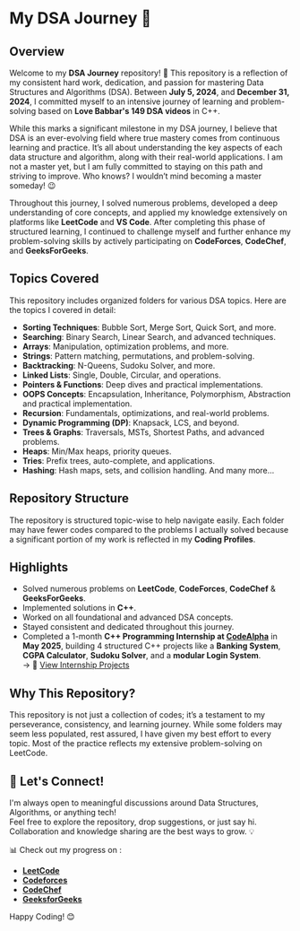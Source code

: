 # My DSA Journey 🚀

## Overview
Welcome to my **DSA Journey** repository! 🎉 This repository is a reflection of my consistent hard work, dedication, and passion for mastering Data Structures and Algorithms (DSA). Between **July 5, 2024**, and **December 31, 2024**, I committed myself to an intensive journey of learning and problem-solving based on **Love Babbar's 149 DSA videos** in C++.

While this marks a significant milestone in my DSA journey, I believe that DSA is an ever-evolving field where true mastery comes from continuous learning and practice. It’s all about understanding the key aspects of each data structure and algorithm, along with their real-world applications. 
I am not a master yet, but I am fully committed to staying on this path and striving to improve. Who knows? I wouldn’t mind becoming a master someday! 😉

Throughout this journey, I solved numerous problems, developed a deep understanding of core concepts, and applied my knowledge extensively on platforms like **LeetCode** and **VS Code**.
After completing this phase of structured learning, I continued to challenge myself and further enhance my problem-solving skills by actively participating on **CodeForces**, **CodeChef**, and **GeeksForGeeks**.

## Topics Covered
This repository includes organized folders for various DSA topics. Here are the topics I covered in detail:

- **Sorting Techniques**: Bubble Sort, Merge Sort, Quick Sort, and more.
- **Searching**: Binary Search, Linear Search, and advanced techniques.
- **Arrays**: Manipulation, optimization problems, and more.
- **Strings**: Pattern matching, permutations, and problem-solving.
- **Backtracking**: N-Queens, Sudoku Solver, and more.
- **Linked Lists**: Single, Double, Circular, and operations.
- **Pointers & Functions**: Deep dives and practical implementations.
- **OOPS Concepts**: Encapsulation, Inheritance, Polymorphism, Abstraction and practical implementation.  
- **Recursion**: Fundamentals, optimizations, and real-world problems.
- **Dynamic Programming (DP)**: Knapsack, LCS, and beyond.
- **Trees & Graphs**: Traversals, MSTs, Shortest Paths, and advanced problems.
- **Heaps**: Min/Max heaps, priority queues.
- **Tries**: Prefix trees, auto-complete, and applications.
- **Hashing**: Hash maps, sets, and collision handling.
And many more...

## Repository Structure
The repository is structured topic-wise to help navigate easily. Each folder may have fewer codes compared to the problems I actually solved because a significant portion of my work is reflected in my **Coding Profiles**.

## Highlights
- Solved numerous problems on **LeetCode**, **CodeForces**, **CodeChef** & **GeeksForGeeks**.
- Implemented solutions in **C++**.
- Worked on all foundational and advanced DSA concepts.
- Stayed consistent and dedicated throughout this journey.
- Completed a 1-month **C++ Programming Internship at [CodeAlpha](https://www.codealpha.tech/)** in **May 2025**, building 4 structured C++ projects like a **Banking System**, **CGPA Calculator**, **Sudoku Solver**, and a **modular Login System**.  
  → 🔗 [View Internship Projects](https://github.com/Manan-Joshi750/codealpha_tasks)

## Why This Repository?
This repository is not just a collection of codes; it’s a testament to my perseverance, consistency, and learning journey. While some folders may seem less populated, rest assured, I have given my best effort to every topic. Most of the practice reflects my extensive problem-solving on LeetCode.

## 🚀 Let's Connect!

I'm always open to meaningful discussions around Data Structures, Algorithms, or anything tech!  
Feel free to explore the repository, drop suggestions, or just say hi. 
Collaboration and knowledge sharing are the best ways to grow. 💡

📊 Check out my progress on :

- [**LeetCode**](https://leetcode.com/u/MJ_LeetSniper027/)
- [**Codeforces**](https://codeforces.com/profile/MJ_X-Force_027)
- [**CodeChef**](https://www.codechef.com/users/chefmanan_007)
- [**GeeksforGeeks**](https://www.geeksforgeeks.org/user/joshimaq6i8/)

Happy Coding! 😊
